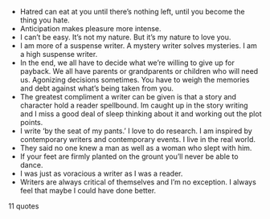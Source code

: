  - Hatred can eat at you until there’s nothing left, until you become the thing you hate.
 - Anticipation makes pleasure more intense.
 - I can’t be easy. It’s not my nature. But it’s my nature to love you.
 - I am more of a suspense writer. A mystery writer solves mysteries. I am a high suspense writer.
 - In the end, we all have to decide what we’re willing to give up for payback. We all have parents or grandparents or children who will need us. Agonizing decisions sometimes. You have to weigh the memories and debt against what’s being taken from you.
 - The greatest compliment a writer can be given is that a story and character hold a reader spellbound. Im caught up in the story writing and I miss a good deal of sleep thinking about it and working out the plot points.
 - I write ‘by the seat of my pants.’ I love to do research. I am inspired by contemporary writers and contemporary events. I live in the real world.
 - They said no one knew a man as well as a woman who slept with him.
 - If your feet are firmly planted on the grount you’ll never be able to dance.
 - I was just as voracious a writer as I was a reader.
 - Writers are always critical of themselves and I’m no exception. I always feel that maybe I could have done better.

11 quotes